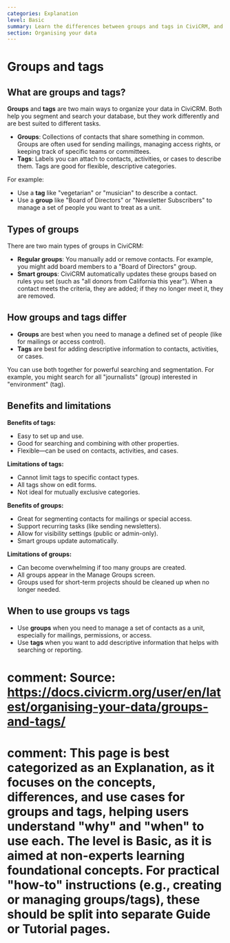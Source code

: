 ```yaml
---
categories: Explanation
level: Basic
summary: Learn the differences between groups and tags in CiviCRM, and how to use them to organize your contacts and activities.
section: Organising your data
---
```


# Groups and tags

## What are groups and tags?

**Groups** and **tags** are two main ways to organize your data in CiviCRM. Both help you segment and search your database, but they work differently and are best suited to different tasks.

- **Groups**: Collections of contacts that share something in common. Groups are often used for sending mailings, managing access rights, or keeping track of specific teams or committees.
- **Tags**: Labels you can attach to contacts, activities, or cases to describe them. Tags are good for flexible, descriptive categories.

For example:
- Use a **tag** like "vegetarian" or "musician" to describe a contact.
- Use a **group** like "Board of Directors" or "Newsletter Subscribers" to manage a set of people you want to treat as a unit.

## Types of groups

There are two main types of groups in CiviCRM:

- **Regular groups**: You manually add or remove contacts. For example, you might add board members to a "Board of Directors" group.
- **Smart groups**: CiviCRM automatically updates these groups based on rules you set (such as "all donors from California this year"). When a contact meets the criteria, they are added; if they no longer meet it, they are removed.

## How groups and tags differ

- **Groups** are best when you need to manage a defined set of people (like for mailings or access control).
- **Tags** are best for adding descriptive information to contacts, activities, or cases.

You can use both together for powerful searching and segmentation. For example, you might search for all "journalists" (group) interested in "environment" (tag).

## Benefits and limitations

**Benefits of tags:**
- Easy to set up and use.
- Good for searching and combining with other properties.
- Flexible—can be used on contacts, activities, and cases.

**Limitations of tags:**
- Cannot limit tags to specific contact types.
- All tags show on edit forms.
- Not ideal for mutually exclusive categories.

**Benefits of groups:**
- Great for segmenting contacts for mailings or special access.
- Support recurring tasks (like sending newsletters).
- Allow for visibility settings (public or admin-only).
- Smart groups update automatically.

**Limitations of groups:**
- Can become overwhelming if too many groups are created.
- All groups appear in the Manage Groups screen.
- Groups used for short-term projects should be cleaned up when no longer needed.

## When to use groups vs tags

- Use **groups** when you need to manage a set of contacts as a unit, especially for mailings, permissions, or access.
- Use **tags** when you want to add descriptive information that helps with searching or reporting.

# comment: Source: https://docs.civicrm.org/user/en/latest/organising-your-data/groups-and-tags/
# comment: This page is best categorized as an Explanation, as it focuses on the concepts, differences, and use cases for groups and tags, helping users understand "why" and "when" to use each. The level is Basic, as it is aimed at non-experts learning foundational concepts. For practical "how-to" instructions (e.g., creating or managing groups/tags), these should be split into separate Guide or Tutorial pages.